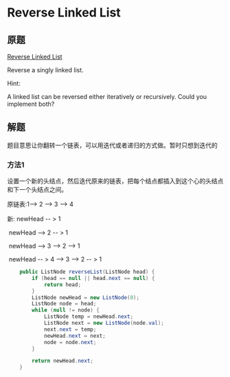 # Reverse Linked List

## 原题

[Reverse Linked List](https://leetcode.com/explore/interview/card/top-interview-questions-easy/93/linked-list/560/)

Reverse a singly linked list.

Hint:

A linked list can be reversed either iteratively or recursively. Could you implement both?

## 解题

题目意思让你翻转一个链表，可以用迭代或者递归的方式做。暂时只想到迭代的

### 方法1

设置一个新的头结点，然后迭代原来的链表，把每个结点都插入到这个心的头结点和下一个头结点之间。

原链表:1--> 2 --> 3 --> 4

新: newHead -- > 1

​	newHead --> 2 -- > 1

​	newHead --> 3 --> 2 --> 1

​	newHead -- > 4 --> 3 --> 2 -- > 1



```java
	public ListNode reverseList(ListNode head) {
        if (head == null || head.next == null) {
            return head;
        }
        ListNode newHead = new ListNode(0);
        ListNode node = head;
        while (null != node) {
            ListNode temp = newHead.next;
            ListNode next = new ListNode(node.val);
            next.next = temp;
            newHead.next = next;
            node = node.next;
        }

        return newHead.next;
    }
```


